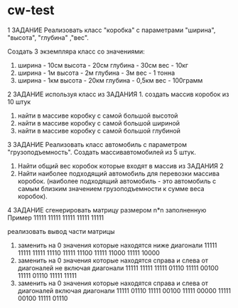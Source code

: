 # cw-test

1 ЗАДАНИЕ
Реализовать класс "коробка" с параметрами "ширина", "высота", "глубина" ,"вес".

Cоздать 3 экземпляра класс со значениями:

1.  ширина - 10см
    высота - 20см
    глубина - 30см
    вес - 10кг
2.  ширина - 1м
    высота - 2м
    глубина - 3м
    вес - 1 тонна
3.  ширина - 1км
    высота - 20км
    глубина - 0,5км
    вес - 100грамм

2 ЗАДАНИЕ
используя класс из ЗАДАНИЯ 1. создать массив коробок из 10 штук

1. найти в массиве коробку с самой большой высотой
2. найти в массиве коробку с самой большой шириной
3. найти в массиве коробку с самой большой глубиной

3 ЗАДАНИЕ
Реализовать класс автомобиль с параметром "грузоподъемность".
Cоздать массивавтомобилей из 5 штук.

1. Найти общий вес коробок которые входят в массив из ЗАДАНИЯ 2
2. Найти наиболее подходящий автомобиль для перевозки массива коробок. (наиболее подходящий автомобиль - это автомобиль с самым близким значением грузоподъемности к сумме веса коробок).

4 ЗАДАНИЕ
сгенерировать матрицу размером n\*n заполненную
Пример
11111
11111
11111
11111
11111

реализовать вывод части матрицы

1. заменить на 0 значения которые находятся ниже диагонали
   11111 11111
   11111 11110
   11111 11100
   11111 11000
   11111 10000
2. заменить на 0 значения которые находятся справа и слева от диагоналей не включая диагонали
   11111 11111
   11111 01110
   11111 00100
   11111 01110
   11111 11111
3. заменить на 0 значения которые находятся справа и слева от диагоналей включая диагонали
   11111 01110
   11111 00100
   11111 00000
   11111 00100
   11111 01110

